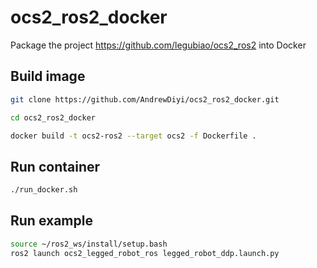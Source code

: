 # ocs2_ros2_docker
Package the project https://github.com/legubiao/ocs2_ros2 into Docker

## Build image

``` bash
git clone https://github.com/AndrewDiyi/ocs2_ros2_docker.git

cd ocs2_ros2_docker

docker build -t ocs2-ros2 --target ocs2 -f Dockerfile .
```

## Run container

```bash
./run_docker.sh
```

## Run example

```bash
source ~/ros2_ws/install/setup.bash
ros2 launch ocs2_legged_robot_ros legged_robot_ddp.launch.py
```
